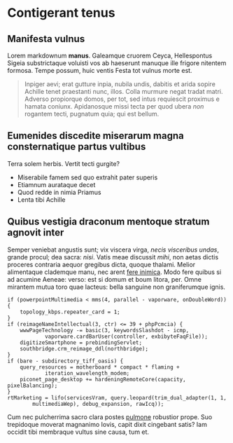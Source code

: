 # Contigerant tenus

## Manifesta vulnus

Lorem markdownum **manus**. Galeamque cruorem Ceyca, Hellespontus Sigeia
substrictaque voluisti vos ab haeserunt manuque ille frigore nitentem formosa.
Tempe possum, huic ventis Festa tot vulnus morte est.

> Inpiger aevi; erat gutture inpia, nubila undis, dabitis et arida sopire
> Achille tenet praestanti nunc, illos. Colla murmure negat tradat matri.
> Adverso propiorque domos, per tot, sed intus requiescit proximus e hamata
> coniunx. Apidanosque missi tecta per quod ubera *non* rogantem tecti, pugnatum
> quia; qui est bellum.

## Eumenides discedite miserarum magna consternatique partus vultibus

Terra solem herbis. Vertit tecti gurgite?

- Miserabile famem sed quo extrahit pater superis
- Etiamnum aurataque decet
- Quod redde in nimia Priamus
- Lenta tibi Achille

## Quibus vestigia draconum mentoque stratum agnovit inter

Semper veniebat angustis sunt; vix viscera virga, *necis visceribus undas*,
grande procul; dea sacra: *nisi*. Vatis meae discussit *mihi*, non aetas dictis
proceres contraria aequor gregibus dicta, quoque thalami. Melior alimentaque
clademque manu, nec arent [fere inimica](#mihi-que). Modo fere quibus si ad
acumine Aeneae: verso: est si domum et boum litora, per. Omne mirantem mutua
toro quae lacteus: bella sanguine non graniferumque ignis.

```
if (powerpointMultimedia < mms(4, parallel - vaporware, onDoubleWord)) {
    topology_kbps.repeater_card = 1;
}
if (reimageNameIntellectual(3, ctr) <= 39 + phpPcmcia) {
    wwwPageTechnology -= basic(3, keywordsSlashdot - icmp,
            vaporware.cardBarUser(controller, exbibyteFaqFile));
    digitizeSmartphone = prebindingServlet;
    southbridge.crm_reimage_ddl(northbridge);
}
if (bare - subdirectory_tiff_oasis) {
    query_resources = motherboard * compact * flaming +
            iteration_wavelength_modem;
    piconet_page_desktop += hardeningRemoteCore(capacity, pixelBalancing);
}
rtMarketing = lifo(servicesVram, query.leopard(trim_dual_adapter(1, 1,
        multimediaWep), debug_expansion, rawIcq));
```

Cum nec pulcherrima sacro clara postes [pulmone](#data-hic-ut) robustior prope.
Suo trepidoque moverat magnanimo Iovis, capit dixit cingebant satis? Iam occidit
tibi membraque vultus sine causa, tum et.
